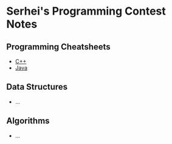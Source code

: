 # Serhei's Programming Contest Notes

## Programming Cheatsheets

- [C++](cheatsheet.cc)
- [Java](cheatcheet.java)

## Data Structures

- ...

## Algorithms

- ...
